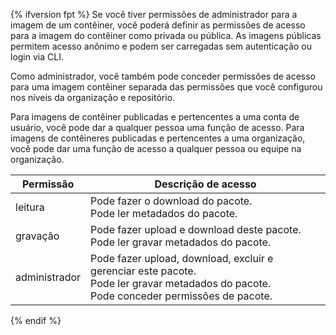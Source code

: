 {% ifversion fpt %}
Se você tiver permissões de administrador para a imagem de um contêiner, você poderá definir as permissões de acesso para a imagem do contêiner como privada ou pública. As imagens públicas permitem acesso anônimo e podem ser carregadas sem autenticação ou login via CLI.

Como administrador, você também pode conceder permissões de acesso para uma imagem contêiner separada das permissões que você configurou nos níveis da organização e repositório.

Para imagens de contêiner publicadas e pertencentes a uma conta de usuário, você pode dar a qualquer pessoa uma função de acesso. Para imagens de contêineres publicadas e pertencentes a uma organização, você pode dar uma função de acesso a qualquer pessoa ou equipe na organização.

| Permissão     | Descrição de acesso                                                                                                                                          |
| ------------- | ------------------------------------------------------------------------------------------------------------------------------------------------------------ |
| leitura       | Pode fazer o download do pacote. <br> Pode ler metadados do pacote.                                                                                    |
| gravação      | Pode fazer upload e download deste pacote. <br> Pode ler gravar metadados do pacote.                                                                   |
| administrador | Pode fazer upload, download, excluir e gerenciar este pacote. <br> Pode ler gravar metadados do pacote. <br> Pode conceder permissões de pacote. |
{% endif %}
